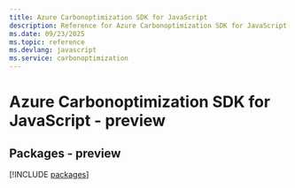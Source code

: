 ```yaml
---
title: Azure Carbonoptimization SDK for JavaScript
description: Reference for Azure Carbonoptimization SDK for JavaScript
ms.date: 09/23/2025
ms.topic: reference
ms.devlang: javascript
ms.service: carbonoptimization
---
```

# Azure Carbonoptimization SDK for JavaScript - preview
## Packages - preview
[!INCLUDE [packages](carbonoptimization-index.md)]